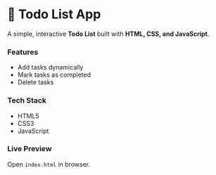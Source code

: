 # 📝 Todo List App
A simple, interactive **Todo List** built with **HTML, CSS, and JavaScript**.

### Features
- Add tasks dynamically  
- Mark tasks as completed  
- Delete tasks  

### Tech Stack
- HTML5  
- CSS3  
- JavaScript  

### Live Preview
Open `index.html` in browser.
